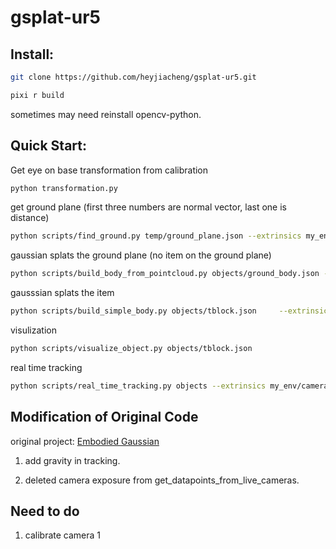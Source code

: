 # gsplat-ur5

## Install:
```bash
git clone https://github.com/heyjiacheng/gsplat-ur5.git
```
```bash
pixi r build
```
sometimes may need reinstall opencv-python.

## Quick Start:
Get eye on base transformation from calibration
```bash
python transformation.py
```
get ground plane (first three numbers are normal vector, last one is distance)
```bash
python scripts/find_ground.py temp/ground_plane.json --extrinsics my_env/cameras_tf.json --visualize
```
gaussian splats the ground plane (no item on the ground plane)
```bash
python scripts/build_body_from_pointcloud.py objects/ground_body.json --extrinsics my_env/cameras_tf.json --points temp/ground_plane.npy --visualize
```
gausssian splats the item
```bash
python scripts/build_simple_body.py objects/tblock.json     --extrinsics my_env/cameras_tf.json     --ground scripts/example_ground_plane.json     --visualize
```
visulization
```bash
python scripts/visualize_object.py objects/tblock.json
```
real time tracking
```bash
python scripts/real_time_tracking.py objects --extrinsics my_env/cameras_tf.json --ground temp/ground_plane.json --visualize
```

## Modification of Original Code
original project: [Embodied Gaussian](https://github.com/bdaiinstitute/embodied_gaussians)

1. add gravity in tracking.

2. deleted camera exposure from get_datapoints_from_live_cameras.

## Need to do

1. calibrate camera 1
